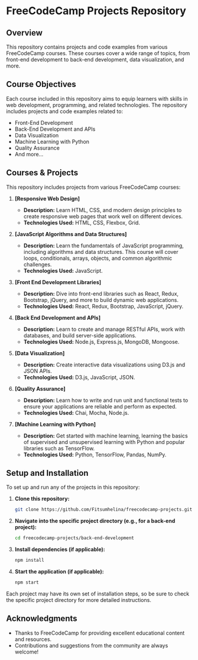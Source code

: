 

# FreeCodeCamp Projects Repository

## Overview

This repository contains projects and code examples from various FreeCodeCamp courses. These courses cover a wide range of topics, from front-end development to back-end development, data visualization, and more.

## Course Objectives

Each course included in this repository aims to equip learners with skills in web development, programming, and related technologies. The repository includes projects and code examples related to:

- Front-End Development
- Back-End Development and APIs
- Data Visualization
- Machine Learning with Python
- Quality Assurance
- And more...

## Courses & Projects

This repository includes projects from various FreeCodeCamp courses:

1. **[Responsive Web Design]**
   - **Description:** Learn HTML, CSS, and modern design principles to create responsive web pages that work well on different devices.
   - **Technologies Used:** HTML, CSS, Flexbox, Grid.

2. **[JavaScript Algorithms and Data Structures]**
   - **Description:** Learn the fundamentals of JavaScript programming, including algorithms and data structures. This course will cover loops, conditionals, arrays, objects, and common algorithmic challenges.
   - **Technologies Used:** JavaScript.

3. **[Front End Development Libraries]**
   - **Description:** Dive into front-end libraries such as React, Redux, Bootstrap, jQuery, and more to build dynamic web applications.
   - **Technologies Used:** React, Redux, Bootstrap, JavaScript, jQuery.

4. **[Back End Development and APIs]**
   - **Description:** Learn to create and manage RESTful APIs, work with databases, and build server-side applications.
   - **Technologies Used:** Node.js, Express.js, MongoDB, Mongoose.

5. **[Data Visualization]**
   - **Description:** Create interactive data visualizations using D3.js and JSON APIs.
   - **Technologies Used:** D3.js, JavaScript, JSON.

6. **[Quality Assurance]**
   - **Description:** Learn how to write and run unit and functional tests to ensure your applications are reliable and perform as expected.
   - **Technologies Used:** Chai, Mocha, Node.js.

7. **[Machine Learning with Python]**
   - **Description:** Get started with machine learning, learning the basics of supervised and unsupervised learning with Python and popular libraries such as TensorFlow.
   - **Technologies Used:** Python, TensorFlow, Pandas, NumPy.

## Setup and Installation

To set up and run any of the projects in this repository:

1. **Clone this repository:**
   ```bash
   git clone https://github.com/Fitsumhelina/freecodecamp-projects.git
   ```
2. **Navigate into the specific project directory (e.g., for a back-end project):**
   ```bash
   cd freecodecamp-projects/back-end-development
   ```
3. **Install dependencies (if applicable):**
   ```bash
   npm install
   ```
4. **Start the application (if applicable):**
   ```bash
   npm start
   ```

Each project may have its own set of installation steps, so be sure to check the specific project directory for more detailed instructions.



## Acknowledgments

- Thanks to FreeCodeCamp for providing excellent educational content and resources.
- Contributions and suggestions from the community are always welcome!
